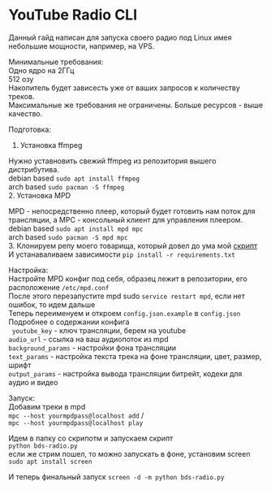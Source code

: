 # YouTube Radio CLI
Данный гайд написан для запуска своего радио под Linux имея небольшие мощности, например, на VPS. <br>

Минимальные требования:<br>
Одно ядро на 2ГГц<br>
512 озу<br>
Накопитель будет зависесть уже от ваших запросов к количеству треков.<br>
Максимальные же требования не ограничены. Больше ресурсов - выше качество.<br>

Подготовка:<br>
1. Установка ffmpeg<br>

Нужно уставновить свежий ffmpeg из репозитория вышего дистрибутива.<br>
debian based ```sudo apt install ffmpeg```<br>
arch based ```sudo pacman -S ffmpeg```<br>
2. Установка MPD<br>

MPD - непосредственно плеер, который будет готовить нам поток для трансляции, а MPC - консольный клиент для управления плеером.<br>
debian based ```sudo apt install mpd mpc```<br>
arch based ```sudo pacman -S mpd mpc```<br>
3. Клонируем репу моего товарища, который довел до ума мой [скрипт](https://github.com/Velaron/bds-radio)<br>
И устанаваливаем зависимости ```pip install -r requirements.txt```<br>

Настройка:<br>
Настройте MPD конфиг под себя, образец лежит в репозитории, его расположение ```/etc/mpd.conf```<br>
После этого перезапустите mpd sudo ```service restart mpd```, если нет ошибок, то идем дальше<br>
Теперь переименуем и откроем ```config.json.example``` в ```config.json```<br>
Подробнее о содержании конфига <br>
 ``` youtube_key``` - ключ трансляции, берем на youtube<br>
  ```audio_url``` - ссылка на ваш аудиопоток из mpd<br>
  ```background_params``` - настройки фона трансляции<br>
  ```text_params``` - настройка текста трека на фоне трансляции, цвет, размер, шрифт<br>
  ```output_params``` - настройка вывода трансляции битрейт, кодеки для аудио и видео<br>
  
Запуск:<br>
Добавим треки в mpd<br>
```mpc --host yourmpdpass@localhost add``` /<br>
```mpc --host yourmpdpass@localhost play```<br>

Идем в папку со скрипотм и запускаем скрипт<br>
```python bds-radio.py```<br>
если же стрим пошел, то можно запускать в фоне, установим screen<br>
```sudo apt install screen```<br>

И теперь финальный запуск ```screen -d -m python bds-radio.py```<br>

